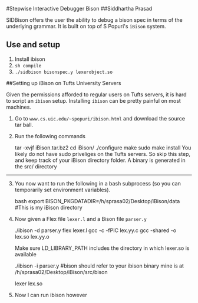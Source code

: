 #Stepwise Interactive Debugger Bison
##Siddhartha Prasad

SIDBison offers the user the ability to debug a bison spec in terms of the
underlying grammar. It is built on top of S Popuri's `iBison` system.

## Use and setup

1. Install ibison
2. `sh compile`
3. `./sidbison bisonspec.y lexerobject.so`

##Setting up iBison on Tufts University Servers

Given the permissions afforded to regular users on Tufts servers, it is
hard to script an `ibison` setup. Installing `ibison` can be pretty painful
on most machines.

1. Go to `www.cs.uic.edu/~spopuri/ibison.html` and download the source tar ball.

2. Run the following commands

    tar -xvjf iBison.tar.bz2
    cd iBison/
    ./configure
    make
    sudo make install  You likely do not have sudo priveliges on the Tufts
                       servers. So skip this step, and keep track of your
                       iBison directory folder. A binary is generated in
                       the src/ directory


----------------------------------------------------------

3. You now want to run the following in a bash subprocess (so you can temporarily set environment variables).

    bash
    export BISON_PKGDATADIR=/h/sprasa02/Desktop/iBison/data #This is my iBison directory


4. Now given a Flex file `lexer.l` and a Bison file `parser.y`

    ./ibison -d parser.y
    flex lexer.l
    gcc -c -fPIC lex.yy.c
    gcc -shared -o lex.so lex.yy.o

    Make sure LD_LIBRARY_PATH includes the directory in which lexer.so is
      available

    ./ibison -i parser.y #bison should refer to your ibison binary
                        mine is at /h/sprasa02/Desktop/iBison/src/bison

    lexer lex.so


5. Now I can run ibison however


